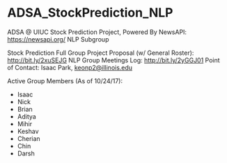 # ADSA_StockPrediction_NLP
ADSA @ UIUC Stock Prediction Project, Powered By NewsAPI: https://newsapi.org/
NLP Subgroup

Stock Prediction Full Group Project Proposal (w/ General Roster): http://bit.ly/2xuSEJG
NLP Group Meetings Log: http://bit.ly/2yGGJ01
Point of Contact: Isaac Park, keonp2@illinois.edu

Active Group Members (As of 10/24/17):
- Isaac
- Nick
- Brian
- Aditya
- Mihir
- Keshav
- Cherian
- Chin
- Darsh

